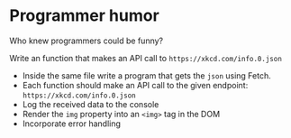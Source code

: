 # Programmer humor

Who knew programmers could be funny?

Write an function that makes an API call to `https://xkcd.com/info.0.json`

- Inside the same file write a program that gets the `json` using Fetch.
- Each function should make an API call to the given endpoint: `https://xkcd.com/info.0.json`
- Log the received data to the console
- Render the `img` property into an `<img>` tag in the DOM
- Incorporate error handling
